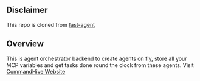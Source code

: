 ## Disclaimer 
This repo is cloned from [fast-agent](https://github.com/evalstate/fast-agent/)

## Overview
This is agent orchestrator backend to create agents on fly, store all your MCP variables and get tasks done round the clock from these agents. 
Visit [CommandHive Website](https://commandhive.xyz/)